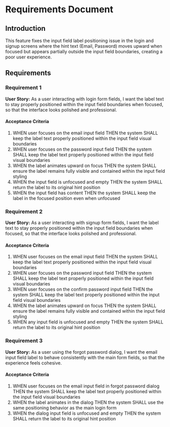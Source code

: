 # Requirements Document

## Introduction

This feature fixes the input field label positioning issue in the login and signup screens where the hint text (Email, Password) moves upward when focused but appears partially outside the input field boundaries, creating a poor user experience.

## Requirements

### Requirement 1

**User Story:** As a user interacting with login form fields, I want the label text to stay properly positioned within the input field boundaries when focused, so that the interface looks polished and professional.

#### Acceptance Criteria

1. WHEN user focuses on the email input field THEN the system SHALL keep the label text properly positioned within the input field visual boundaries
2. WHEN user focuses on the password input field THEN the system SHALL keep the label text properly positioned within the input field visual boundaries
3. WHEN the label animates upward on focus THEN the system SHALL ensure the label remains fully visible and contained within the input field styling
4. WHEN the input field is unfocused and empty THEN the system SHALL return the label to its original hint position
5. WHEN the input field has content THEN the system SHALL keep the label in the focused position even when unfocused

### Requirement 2

**User Story:** As a user interacting with signup form fields, I want the label text to stay properly positioned within the input field boundaries when focused, so that the interface looks polished and professional.

#### Acceptance Criteria

1. WHEN user focuses on the email input field THEN the system SHALL keep the label text properly positioned within the input field visual boundaries
2. WHEN user focuses on the password input field THEN the system SHALL keep the label text properly positioned within the input field visual boundaries
3. WHEN user focuses on the confirm password input field THEN the system SHALL keep the label text properly positioned within the input field visual boundaries
4. WHEN the label animates upward on focus THEN the system SHALL ensure the label remains fully visible and contained within the input field styling
5. WHEN any input field is unfocused and empty THEN the system SHALL return the label to its original hint position

### Requirement 3

**User Story:** As a user using the forgot password dialog, I want the email input field label to behave consistently with the main form fields, so that the experience feels cohesive.

#### Acceptance Criteria

1. WHEN user focuses on the email input field in forgot password dialog THEN the system SHALL keep the label text properly positioned within the input field visual boundaries
2. WHEN the label animates in the dialog THEN the system SHALL use the same positioning behavior as the main login form
3. WHEN the dialog input field is unfocused and empty THEN the system SHALL return the label to its original hint position